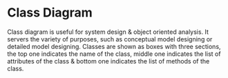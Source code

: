 # Class Diagram
Class diagram is useful for system design & object oriented analysis. It servers the variety of purposes, such as conceptual model designing or detailed model designing.
Classes are shown as boxes with three sections, the top one indicates the name of the class, middle one indicates the list of attributes of the class & bottom one indicates the list of methods of the class.  
